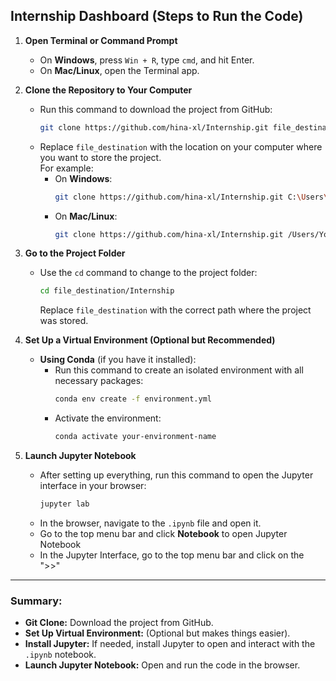 ## Internship Dashboard (Steps to Run the Code)

1. **Open Terminal or Command Prompt**  
   - On **Windows**, press `Win + R`, type `cmd`, and hit Enter.  
   - On **Mac/Linux**, open the Terminal app.

2. **Clone the Repository to Your Computer**  
   - Run this command to download the project from GitHub:  
     ```bash
     git clone https://github.com/hina-xl/Internship.git file_destination
     ```  
   - Replace `file_destination` with the location on your computer where you want to store the project.  
     For example:  
     - On **Windows**:  
       ```bash
       git clone https://github.com/hina-xl/Internship.git C:\Users\YourName\Documents\MyProjects\Internship
       ```  
     - On **Mac/Linux**:  
       ```bash
       git clone https://github.com/hina-xl/Internship.git /Users/YourName/Documents/MyProjects/Internship
       ```

3. **Go to the Project Folder**  
   - Use the `cd` command to change to the project folder:  
     ```bash
     cd file_destination/Internship
     ```  
     Replace `file_destination` with the correct path where the project was stored.

4. **Set Up a Virtual Environment (Optional but Recommended)**  
   - **Using Conda** (if you have it installed):
     - Run this command to create an isolated environment with all necessary packages:  
       ```bash
       conda env create -f environment.yml
       ```  
     - Activate the environment:  
       ```bash
       conda activate your-environment-name
       ```
       
5. **Launch Jupyter Notebook**  
   - After setting up everything, run this command to open the Jupyter interface in your browser:  
     ```bash
     jupyter lab
     ```  
   - In the browser, navigate to the `.ipynb` file and open it.
   - Go to the top menu bar and click **Notebook** to open Jupyter Notebook
   - In the Jupyter  Interface, go to the top menu bar and click on the ">>"

---

### Summary:

- **Git Clone:** Download the project from GitHub.
- **Set Up Virtual Environment:** (Optional but makes things easier).
- **Install Jupyter:** If needed, install Jupyter to open and interact with the `.ipynb` notebook.
- **Launch Jupyter Notebook:** Open and run the code in the browser.
